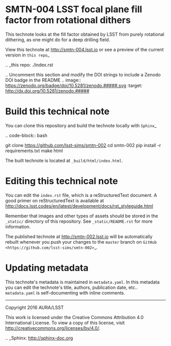 # SMTN-004 LSST focal plane fill factor from rotational dithers

This technote looks at the fill factor obtained by LSST from purely rotational dithering, as one might do for a deep drilling field.

View this technote at http://smtn-004.lsst.io or see a preview of the
current version in `this repo`_

.. _this repo: ./index.rst



..
  Uncomment this section and modify the DOI strings to include a Zenodo DOI badge in the README
  .. image:: https://zenodo.org/badge/doi/10.5281/zenodo.#####.svg
     :target: http://dx.doi.org/10.5281/zenodo.#####

Build this technical note
=========================

You can clone this repository and build the technote locally with `Sphinx`_

.. code-block:: bash

   git clone https://github.com/lsst-sims/smtn-002
   cd smtn-002
   pip install -r requirements.txt
   make html

The built technote is located at ``_build/html/index.html``.

Editing this technical note
===========================

You can edit the ``index.rst`` file, which is a reStructuredText document.
A good primer on reStructuredText is available at http://docs.lsst.codes/en/latest/development/docs/rst_styleguide.html

Remember that images and other types of assets should be stored in the ``_static/`` directory of this repository.
See ``_static/README.rst`` for more information.

The published technote at http://smtn-002.lsst.io will be automatically rebuilt whenever you push your changes to the ``master`` branch on `GitHub <https://github.com/lsst-sims/smtn-002>`_.

Updating metadata
=================

This technote's metadata is maintained in ``metadata.yaml``.
In this metadata you can edit the technote's title, authors, publication date, etc..
``metadata.yaml`` is self-documenting with inline comments.

****

Copyright 2016 AURA/LSST

This work is licensed under the Creative Commons Attribution 4.0 International License. To view a copy of this license, visit http://creativecommons.org/licenses/by/4.0/.

.. _Sphinx: http://sphinx-doc.org
